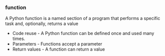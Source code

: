 ### function
A Python function is a named section of a program that performs a specific task and, optionally, returns a value

* Code reuse - A Python function can be defined once and used many times.
* Parameters - Functions accept a parameter
* Return values - A function can return a value
